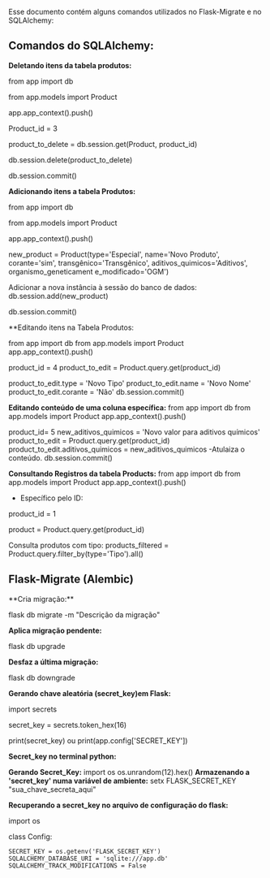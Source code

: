 Esse documento contém alguns comandos utilizados no Flask-Migrate e no SQLAlchemy:
<h2>Comandos do SQLAlchemy:</h2>

**Deletando itens da tabela produtos:**

from app import db

from app.models import Product

 app.app_context().push()

Product_id = 3

product_to_delete = db.session.get(Product, product_id)

db.session.delete(product_to_delete)

db.session.commit()


**Adicionando itens a tabela Produtos:**

from app import db

from app.models import Product

 app.app_context().push()
 
new_product = Product(type='Especial', name='Novo Produto',  corante='sim', transgênico='Transgênico', aditivos_quimicos='Aditivos', organismo_geneticament
e_modificado='OGM')

Adicionar a nova instância à sessão do banco de dados:
db.session.add(new_product)

db.session.commit()

**Editando itens na Tabela Produtos:

from app import db
from app.models import Product
app.app_context().push()

product_id = 4
product_to_edit = Product.query.get(product_id)

product_to_edit.type = 'Novo Tipo'
product_to_edit.name = 'Novo Nome'
product_to_edit.corante = 'Não'
db.session.commit()

**Editando conteúdo de uma coluna específica:**
from app import db
from app.models import Product
app.app_context().push()

product_id= 5
new_aditivos_quimicos = 'Novo valor para aditivos químicos'
product_to_edit = Product.query.get(product_id)
product_to_edit.aditivos_quimicos = new_aditivos_quimicos -Atulaiza o conteúdo.
db.session.commit()

**Consultando Registros da tabela Products:**
from app import db
from app.models import Product
app.app_context().push()
- Específico pelo ID:

product_id = 1

product = Product.query.get(product_id)

Consulta produtos com tipo:
products_filtered = Product.query.filter_by(type='Tipo').all()


<h2>Flask-Migrate (Alembic)</h2>
**Cria migração:**

flask db migrate -m "Descrição da migração"

**Aplica migração pendente:**

flask db upgrade

**Desfaz a última migração:**

flask db downgrade

**Gerando chave aleatória (secret_key)em Flask:**

 import secrets

secret_key = secrets.token_hex(16)

 print(secret_key)
 ou
 print(app.config['SECRET_KEY'])

**Secret_key no terminal python:**

**Gerando Secret_Key:**
import os
os.unrandom(12).hex()
**Armazenando a 'secret_key' numa variável de ambiente:**
setx FLASK_SECRET_KEY "sua_chave_secreta_aqui"

**Recuperando a secret_key no arquivo de configuração do flask:**

import os

class Config:

    SECRET_KEY = os.getenv('FLASK_SECRET_KEY')
    SQLALCHEMY_DATABASE_URI = 'sqlite:///app.db'
    SQLALCHEMY_TRACK_MODIFICATIONS = False


